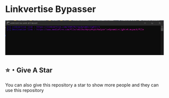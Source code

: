 # Linkvertise Bypasser
![bypasser](https://github.com/Mid0aria/linkvertise-bypass/blob/main/bypasser.jpg)

## ⭐・Give A Star

You can also give this repository a star to show more people and they can use this repository
